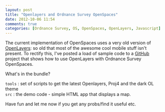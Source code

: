 ```yaml
---
layout: post
title: "Openlayers and Ordnance Survey OpenSpaces"
date: 2012-10-06 11:54
comments: true
categories: [Ordnance Survey, OS, OpenSpaces, OpenLayers, Javascript]
---
```


The current implementation of OpenSpaces uses a very old version of [OpenLayers](http://openlayers.org/ "OpenLayers"): so old that most of the awesome cool mobile stuff isn't present. To rectify this, I've posted a load of sample code to a [GitHub](https://github.com/devork/openspaces) project that shows how to use OpenLayers with Ordnance Survey OpenSpaces.

<!-- more -->

What's in the bundle? 

```tools``` : set of scripts to get the latest Openlayers, Proj4 and the dark OL theme  
```src``` : the demo code - simple HTML app that displays a map.

Have fun and let me now if you get any probs/find it useful etc.

